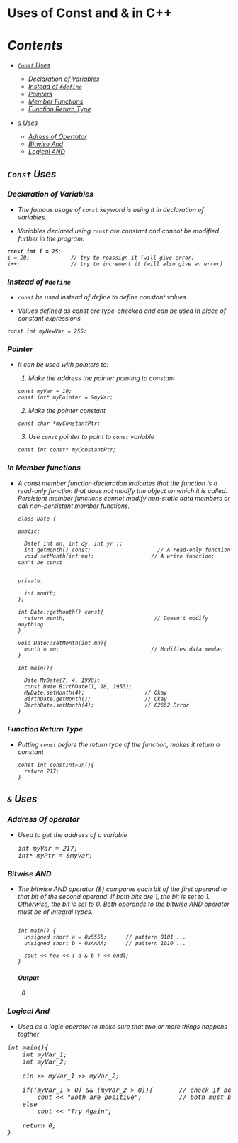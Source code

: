 # Uses of Const and & in C++


# <em>Contents
- [`Const` Uses](#const-uses)
    - [Declaration of Variables](#Declaration-of-Variables)
    - [Instead of `#define`](#instead-of-define)
    - [Pointers](#pointer)
    - [Member Functions](#in-member-functions)
    - [Function Return Type](#function-return-type)
  

- [`&` Uses](#-uses)
  - [Adress of Opertator](#address-of-operator)
  - [Bitwise And](#bitwise-and)
  - [Logical AND](#logical-and)
<em>
    
## `Const` Uses

### Declaration of Variables
- The famous usage of `const` keyword is using it in declaration of variables. 

- Variables declared using `const` are constant and cannot be modified further in the program.

<pre><code><b>const int i = 25</b>;
i = 20;             // try to reassign it <em>(will give error)</em> 
i++;                // try to increment it <em>(will also give an error)</em> 
</code></pre>


### Instead of `#define`
- `const` be used instead of define to define constant values.

- Values defined as const are type-checked and can be used in place of constant expressions.

<pre><code>const int myNewVar = 255;</code></pre>


### Pointer
- It can be used with pointers to:
  
  1. Make the address the pointer pointing to constant 
  <pre><code>const myVar = 10;
  const int* myPointer = &myVar;</code></pre>
  2. Make the pointer constant
  <pre><code>const char *myConstantPtr;</code></pre>
  3. Use `const` pointer to point to `const` variable
  <pre><code>const int const* myConstantPtr;</code></pre>

### In Member functions
- A const member function declaration indicates that the function is a read-only function that does not
  modify the object on which it is called. Persistent member functions cannot modify non-static data members
  or call non-persistent member functions.

  <pre><code>class Date {
  
  public:
  
    Date( int mn, int dy, int yr );
    int getMonth() const;                     // A read-only function
    void setMonth(int mn);                  // A write function; can't be const
  
  
  private:
  
    int month;
  };
  
  int Date::getMonth() const{
    return month;                            // Doesn't modify anything
  }
  
  void Date::setMonth(int mn){
    month = mn;                             // Modifies data member
  }
  
  int main(){
  
    Date MyDate(7, 4, 1998);
    const Date BirthDate(1, 18, 1953);
    MyDate.setMonth(4);                   // Okay
    BirthDate.getMonth();                 // Okay
    BirthDate.setMonth(4);                // C2662 Error
  }
  </code></pre>


### Function Return Type
- Putting `const` before the return type of the function, makes it return a constant
  <pre><code>const int constIntFun(){
    return 217;
  }
  </code></pre>

## `&` Uses

### Address Of operator
- Used to get the address of a variable
  <pre>int myVar = 217;
  int* myPtr = &myVar;
  </pre>

### Bitwise AND
- The bitwise AND operator (&) compares each bit of the first operand to that bit of the second operand.
  If both bits are 1, the bit is set to 1. Otherwise, the bit is set to 0. Both operands to the bitwise AND
  operator must be of integral types.
  
  <pre><code>
  int main() {  
    unsigned short a = 0x5555;      // pattern 0101 ...  
    unsigned short b = 0xAAAA;      // pattern 1010 ...
    
    cout << hex << ( a & b ) << endl;
  }
  </code></pre> 
  #### Output 
  <pre> 0 </pre>

### Logical And
- Used as a logic operator to make sure that two or more things happens togther

<pre>int main(){
    int myVar_1;
    int myVar_2;

    cin >> myVar_1 >> myVar_2;

    if((myVar_1 > 0) && (myVar_2 > 0)){       // check if both are positive integers
        cout << "Both are positive";          // both must be +ve to print this line
    else
        cout << "Try Again";

    return 0;
}</pre>





